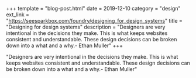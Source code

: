+++
template = "blog-post.html"
date = 2019-12-10
category = "design"
ext_link = "https://seesparkbox.com/foundry/designing_for_design_systems"
title = "Designing for design systems"
description = "Designers are very intentional in the decisions they make. This is what keeps websites consistent and understandable. These design decisions can be broken down into a what and a why.- Ethan Muller" 
+++

"Designers are very intentional in the decisions they make. This is what keeps websites consistent and understandable. These design decisions can be broken down into a what and a why.- Ethan Muller" 